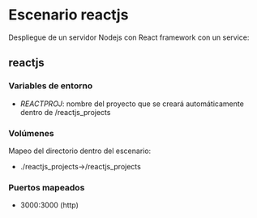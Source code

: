 # Escenario reactjs

Despliegue de un servidor Nodejs con React framework con un service:

## reactjs

### Variables de entorno

- *REACTPROJ*: nombre del proyecto que se creará automáticamente dentro de /reactjs_projects

### Volúmenes

Mapeo del directorio dentro del escenario:

- ./reactjs_projects->/reactjs_projects

### Puertos mapeados

- 3000:3000 (http)